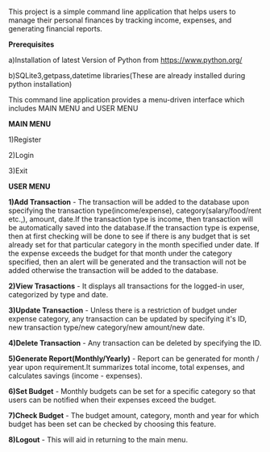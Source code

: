 This project is a simple command line application that helps users to manage their personal finances by tracking income, expenses, and generating financial reports.

**Prerequisites**

  a)Installation of latest Version of Python from https://www.python.org/
  
  b)SQLite3,getpass,datetime libraries(These are already installed during python installation)

  This command line application provides a menu-driven interface which includes MAIN MENU and USER MENU

**MAIN MENU**

  1)Register
  
  2)Login
  
  3)Exit

**USER MENU**

  **1)Add Transaction** - The transaction will be added to the database upon specifying the transaction type(income/expense), category(salary/food/rent etc.,), amount, date.If the transaction type is income, then transaction will be automatically saved into the database.If the transaction type is expense, then at first checking will be done to see if there is any budget that is set already set for that particular category in the month specified under date. If the expense exceeds the budget for that month under the category specified, then an alert will be generated and the transaction will not be added otherwise the transaction will be added to the database.

  **2)View Trasactions** - It displays all transactions for the logged-in user, categorized by type and date.
  
  **3)Update Transaction** - Unless there is a restriction of budget under expense category, any transaction can be updated by specifying it's ID, new transaction type/new category/new amount/new date.
  
  **4)Delete Transaction** - Any transaction can be deleted by specifying the ID.
  
  **5)Generate Report(Monthly/Yearly)** - Report can be generated for month / year upon requirement.It summarizes total income, total expenses, and calculates savings (income - expenses).
  
  **6)Set Budget** - Monthly budgets can be set for a specific category so that users can be notified when their expenses exceed the budget.
  
  **7)Check Budget** - The budget amount, category, month and year for which budget has been set can be checked by choosing this feature.
  
  **8)Logout** - This will aid in returning to the main menu.
  
